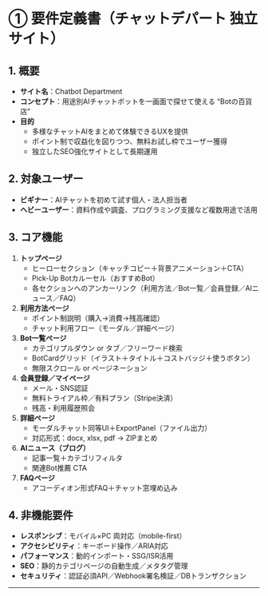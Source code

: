 # ① 要件定義書（チャットデパート 独立サイト）

## 1. 概要
- **サイト名**：Chatbot Department  
- **コンセプト**：用途別AIチャットボットを一画面で探せて使える “Botの百貨店”  
- **目的**  
  - 多様なチャットAIをまとめて体験できるUXを提供  
  - ポイント制で収益化を図りつつ、無料お試し枠でユーザー獲得  
  - 独立したSEO強化サイトとして長期運用

## 2. 対象ユーザー
- **ビギナー**：AIチャットを初めて試す個人・法人担当者  
- **ヘビーユーザー**：資料作成や調査、プログラミング支援など複数用途で活用  

## 3. コア機能
1. **トップページ**  
   - ヒーローセクション（キャッチコピー＋背景アニメーション＋CTA）  
   - Pick-Up Botカルーセル（おすすめBot）  
   - 各セクションへのアンカーリンク（利用方法／Bot一覧／会員登録／AIニュース／FAQ）
2. **利用方法ページ**  
   - ポイント制説明（購入→消費→残高確認）  
   - チャット利用フロー（モーダル／詳細ページ）  
3. **Bot一覧ページ**  
   - カテゴリプルダウン or タブ／フリーワード検索  
   - BotCardグリッド（イラスト＋タイトル＋コストバッジ＋使うボタン）  
   - 無限スクロール or ページネーション  
4. **会員登録／マイページ**  
   - メール・SNS認証  
   - 無料トライアル枠／有料プラン（Stripe決済）  
   - 残高・利用履歴照会  
5. **詳細ページ**  
   - モーダルチャット同等UI＋ExportPanel（ファイル出力）  
   - 対応形式：docx, xlsx, pdf → ZIPまとめ  
6. **AIニュース（ブログ）**  
   - 記事一覧＋カテゴリフィルタ  
   - 関連Bot推薦 CTA  
7. **FAQページ**  
   - アコーディオン形式FAQ＋チャット窓埋め込み  

## 4. 非機能要件
- **レスポンシブ**：モバイル×PC 両対応（mobile-first）  
- **アクセシビリティ**：キーボード操作／ARIA対応  
- **パフォーマンス**：動的インポート・SSG/ISR活用  
- **SEO**：静的カテゴリページの自動生成／メタタグ管理  
- **セキュリティ**：認証必須API／Webhook署名検証／DBトランザクション  

---